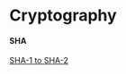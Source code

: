 # Cryptography

#### SHA

[SHA-1 to SHA-2](https://www.csoonline.com/article/2879073/all-you-need-to-know-about-the-move-from-sha1-to-sha2-encryption.html)
